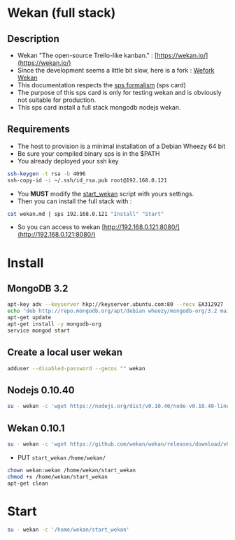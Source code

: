 # Wekan (full stack)

## Description

* Wekan "The open-source Trello-like kanban." : [https://wekan.io/](https://wekan.io/)
* Since the development seems a little bit slow, here is a fork : [Wefork Wekan](https://github.com/wefork/wekan)
* This documentation respects the [sps formalism](https://github.com/soohwa/sps) (sps card)
* The purpose of this sps card is only for testing wekan and is obviously not suitable for production.
* This sps card install a full stack mongodb nodejs wekan.

## Requirements

* The host to provision is a minimal installation of a Debian Wheezy 64 bit
* Be sure your compiled binary sps is in the $PATH
* You already deployed your ssh key

```bash
ssh-keygen -t rsa -b 4096
ssh-copy-id -i ~/.ssh/id_rsa.pub root@192.168.0.121
```

* You **MUST** modify the [start_wekan](start_wekan) script with yours settings.
* Then you can install the full stack with :

```bash
cat wekan.md | sps 192.168.0.121 "Install" "Start"
```

* So you can access to wekan [http://192.168.0.121:8080/](http://192.168.0.121:8080/)

# Install

## MongoDB 3.2

```bash
apt-key adv --keyserver hkp://keyserver.ubuntu.com:80 --recv EA312927
echo "deb http://repo.mongodb.org/apt/debian wheezy/mongodb-org/3.2 main" | tee /etc/apt/sources.list.d/mongodb-org-3.2.list
apt-get update
apt-get install -y mongodb-org
service mongod start
```

## Create a local user wekan

```bash
adduser --disabled-password --gecos "" wekan
```

## Nodejs 0.10.40

```bash
su - wekan -c 'wget https://nodejs.org/dist/v0.10.40/node-v0.10.40-linux-x64.tar.gz ; tar xzf node-v0.10.40-linux-x64.tar.gz'
```


## Wekan 0.10.1

```bash
su - wekan -c 'wget https://github.com/wekan/wekan/releases/download/v0.10.1/wekan-0.10.1.tar.gz ; mkdir wekan-0.10.1 ;	cd wekan-0.10.1 ; tar xzf ../wekan-0.10.1.tar.gz ; cd bundle/programs/server ; export PATH=$PATH:/home/wekan/node-v0.10.40-linux-x64/bin ; npm install'
```
* PUT `start_wekan` `/home/wekan/`

```bash
chown wekan:wekan /home/wekan/start_wekan
chmod +x /home/wekan/start_wekan
apt-get clean
```

# Start

```bash
su - wekan -c '/home/wekan/start_wekan'
```
